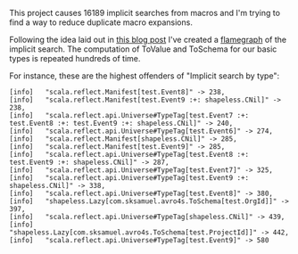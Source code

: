 This project causes 16189 implicit searches from macros and I'm trying to find a way to reduce duplicate macro expansions.

Following the idea laid out in [this blog post](https://www.scala-lang.org/blog/2018/06/04/scalac-profiling.html) I've created a [flamegraph](implicit_search_event.svg) of the implicit search. The computation of ToValue and ToSchema for our basic types is repeated hundreds of time.

For instance, these are the highest offenders of "Implicit search by type":

```
[info]   "scala.reflect.Manifest[test.Event8]" -> 238,                                                       
[info]   "scala.reflect.Manifest[test.Event9 :+: shapeless.CNil]" -> 238,                                                                                                                      
[info]   "scala.reflect.api.Universe#TypeTag[test.Event7 :+: test.Event8 :+: test.Event9 :+: shapeless.CNil]" -> 240,                                                                         
[info]   "scala.reflect.api.Universe#TypeTag[test.Event6]" -> 274,                                                                                                                             
[info]   "scala.reflect.Manifest[shapeless.CNil]" -> 285,                                                                                                                                      
[info]   "scala.reflect.Manifest[test.Event9]" -> 285,                                                                                                                                         
[info]   "scala.reflect.api.Universe#TypeTag[test.Event8 :+: test.Event9 :+: shapeless.CNil]" -> 287,                                                                                          
[info]   "scala.reflect.api.Universe#TypeTag[test.Event7]" -> 325,                                                                                                                             
[info]   "scala.reflect.api.Universe#TypeTag[test.Event9 :+: shapeless.CNil]" -> 338,                          
[info]   "scala.reflect.api.Universe#TypeTag[test.Event8]" -> 380,                                                                                                                
[info]   "shapeless.Lazy[com.sksamuel.avro4s.ToSchema[test.OrgId]]" -> 397,                                                                                                                   
[info]   "scala.reflect.api.Universe#TypeTag[shapeless.CNil]" -> 439,                                                                                                   
[info]   "shapeless.Lazy[com.sksamuel.avro4s.ToSchema[test.ProjectId]]" -> 442,           
[info]   "scala.reflect.api.Universe#TypeTag[test.Event9]" -> 580                       
```

